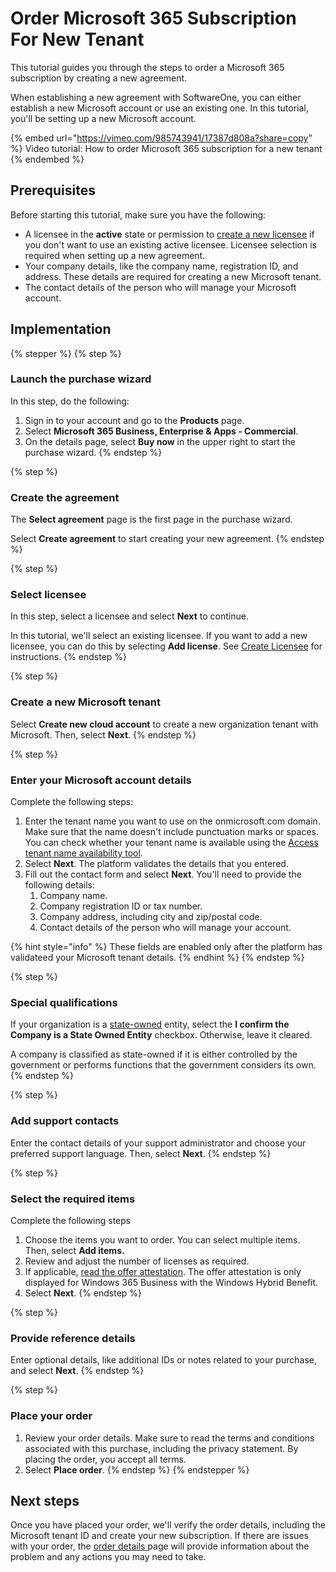 # Order Microsoft 365 Subscription For New Tenant

This tutorial guides you through the steps to order a Microsoft 365 subscription by creating a new agreement.

When establishing a new agreement with SoftwareOne, you can either establish a new Microsoft account or use an existing one. In this tutorial, you'll be setting up a new Microsoft account.&#x20;

{% embed url="https://vimeo.com/985743941/17387d808a?share=copy" %}
Video tutorial: How to order Microsoft 365 subscription for a new tenant
{% endembed %}

## Prerequisites <a href="#howtoorderamicrosoft365subscriptionforanexistingmicrosofttenant-prerequisites" id="howtoorderamicrosoft365subscriptionforanexistingmicrosofttenant-prerequisites"></a>

Before starting this tutorial, make sure you have the following:

* A licensee in the **active** state or permission to [create a new licensee](../../../../modules-and-features/settings/licensees/create-licensees.md) if you don't want to use an existing active licensee. Licensee selection is required when setting up a new agreement.&#x20;
* Your company details, like the company name, registration ID, and address. These details are required for creating a new Microsoft tenant.&#x20;
* The contact details of the person who will manage your Microsoft account.&#x20;

## Implementation

{% stepper %}
{% step %}
### Launch the purchase wizard

In this step, do the following:

1. Sign in to your account and go to the **Products** page.&#x20;
2. Select **Microsoft 365 Business, Enterprise & Apps - Commercial**.
3. On the details page, select **Buy now** in the upper right to start the purchase wizard.
{% endstep %}

{% step %}
### Create the agreement

The **Select agreement** page is the first page in the purchase wizard.

Select **Create agreement** to start creating your new agreement.&#x20;
{% endstep %}

{% step %}
### Select licensee

In this step, select a licensee and select **Next** to continue.

In this tutorial, we'll select an existing licensee. If you want to add a new licensee, you can do this by selecting **Add license**. See [Create Licensee](../../../../modules-and-features/settings/licensees/create-licensees.md) for instructions.
{% endstep %}

{% step %}
### Create a new Microsoft tenant

Select **Create new cloud account** to create a new organization tenant with Microsoft. Then, select **Next**.
{% endstep %}

{% step %}
### Enter your Microsoft account details

Complete the following steps:

1. Enter the tenant name you want to use on the onmicrosoft.com domain. Make sure that the name doesn't include punctuation marks or spaces. You can check whether your tenant name is available using the [Access tenant name availability tool](https://onmicrosoft.platform.softwareone.com/).
2. Select **Next**. The platform validates the details that you entered.
3. Fill out the contact form and select **Next**. You'll need to provide the following details:
   1. Company name.
   2. Company registration ID or tax number.
   3. Company address, including city and zip/postal code.
   4. Contact details of the person who will manage your account.&#x20;

{% hint style="info" %}
These fields are enabled only after the platform has validateed your Microsoft tenant details.
{% endhint %}
{% endstep %}

{% step %}
### Special qualifications

If your organization is a [state-owned](https://www.microsoft.com/en-us/legal/compliance/anticorruption/criteria) entity, select the **I confirm the Company is a State Owned Entity** checkbox. Otherwise, leave it cleared.&#x20;

A company is classified as state-owned if it is either controlled by the government or performs functions that the government considers its own.
{% endstep %}

{% step %}
### Add support contacts

Enter the contact details of your support administrator and choose your preferred support language. Then, select **Next**.
{% endstep %}

{% step %}
### Select the required items

Complete the following steps

1. Choose the items you want to order. You can select multiple items. Then, select **Add items.**&#x20;
2. Review and adjust the number of licenses as required.
3. If applicable, [read the offer attestation](broken-reference). The offer attestation is only displayed for Windows 365 Business with the Windows Hybrid Benefit.&#x20;
4. Select **Next**.
{% endstep %}

{% step %}
### Provide reference details

Enter optional details, like additional IDs or notes related to your purchase, and select **Next**.
{% endstep %}

{% step %}
### Place your order

1. Review your order details. Make sure to read the terms and conditions associated with this purchase, including the privacy statement. By placing the order, you accept all terms.
2. Select **Place order**.
{% endstep %}
{% endstepper %}

## Next steps

Once you have placed your order, we'll verify the order details, including the Microsoft tenant ID and create your new subscription. If there are issues with your order, the [order details ](https://docs.platform.softwareone.com/modules-and-features/marketplace/orders#subscription-details)page will provide information about the problem and any actions you may need to take.
